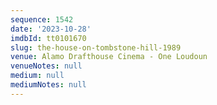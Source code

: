 ```yaml
---
sequence: 1542
date: '2023-10-28'
imdbId: tt0101670
slug: the-house-on-tombstone-hill-1989
venue: Alamo Drafthouse Cinema - One Loudoun
venueNotes: null
medium: null
mediumNotes: null
---
```


